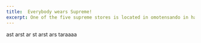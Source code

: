 ```yaml
---
title:  Everybody wears Supreme!
excerpt: One of the five supreme stores is located in omotensando in harajuku, Tokyo, and this store is a smaller one in Tokyo comparing with the other one in Shibuya.
---
```

ast
arst
ar
st
arst
ars
taraaaa